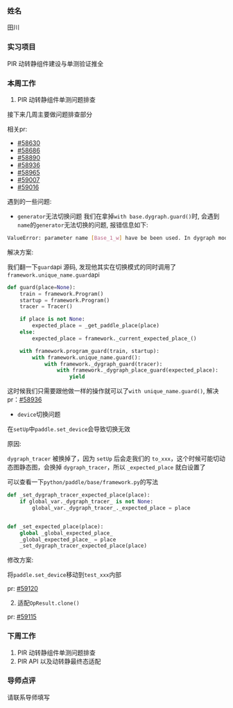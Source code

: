 ### 姓名

田川

### 实习项目

PIR 动转静组件建设与单测验证推全

### 本周工作

1. PIR 动转静组件单测问题排查

接下来几周主要做问题排查部分

相关pr: 

* [#58630](https://github.com/PaddlePaddle/Paddle/pull/58630)
* [#58686](https://github.com/PaddlePaddle/Paddle/pull/58686)
* [#58890](https://github.com/PaddlePaddle/Paddle/pull/58890)
* [#58936](https://github.com/PaddlePaddle/Paddle/pull/58936)
* [#58965](https://github.com/PaddlePaddle/Paddle/pull/58965)
* [#59007](https://github.com/PaddlePaddle/Paddle/pull/59007)
* [#59016](https://github.com/PaddlePaddle/Paddle/pull/59016)

遇到的一些问题:

* `generator`无法切换问题
我们在拿掉`with base.dygraph.guard()`时, 会遇到`name`的`generator`无法切换的问题, 报错信息如下:
```bash
ValueError: parameter name [Base_1_w] have be been used. In dygraph mode, the name of parameter can't be same.Please check the parameter attr value passed to self.create_parameter or constructor of dygraph Layers
```

解决方案:

我们翻一下`guard`api 源码, 发现他其实在切换模式的同时调用了`framework.unique_name.guard`api
```python
def guard(place=None):
    train = framework.Program()
    startup = framework.Program()
    tracer = Tracer()

    if place is not None:
        expected_place = _get_paddle_place(place)
    else:
        expected_place = framework._current_expected_place_()

    with framework.program_guard(train, startup):
        with framework.unique_name.guard():
            with framework._dygraph_guard(tracer):
                with framework._dygraph_place_guard(expected_place):
                    yield
```
这时候我们只需要跟他做一样的操作就可以了`with unique_name.guard()`, 解决pr：[#58936](https://github.com/PaddlePaddle/Paddle/pull/58936/files#diff-97d0698d886bc904d5233448b2de3b1499e78cd1dc68d609b1a00d741ad46a90)


* `device`切换问题

在`setUp`中`paddle.set_device`会导致切换无效

原因:

`dygraph_tracer` 被换掉了，因为 `setUp` 后会走我们的 `to_xxx`，这个时候可能切动态图静态图，会换掉 `dygraph_tracer`，所以 `_expected_place` 就白设置了

可以查看一下`python/paddle/base/framework.py`的写法

```python
def _set_dygraph_tracer_expected_place(place):
    if global_var._dygraph_tracer_ is not None:
        global_var._dygraph_tracer_._expected_place = place


def _set_expected_place(place):
    global _global_expected_place_
    _global_expected_place_ = place
    _set_dygraph_tracer_expected_place(place)
```

修改方案:

将`paddle.set_device`移动到`test_xxx`内部

pr: [#59120](https://github.com/PaddlePaddle/Paddle/pull/59120/files#diff-b71242c321499d35ff39b19d4ee34c05a1168c7eed504bf5f44c9e0fc7dbb3d6)

2. 适配`OpResult.clone()`

pr: [#59115](https://github.com/PaddlePaddle/Paddle/pull/59115)

### 下周工作

1. PIR 动转静组件单测问题排查
2. PIR API 以及动转静最终态适配


### 导师点评
请联系导师填写

